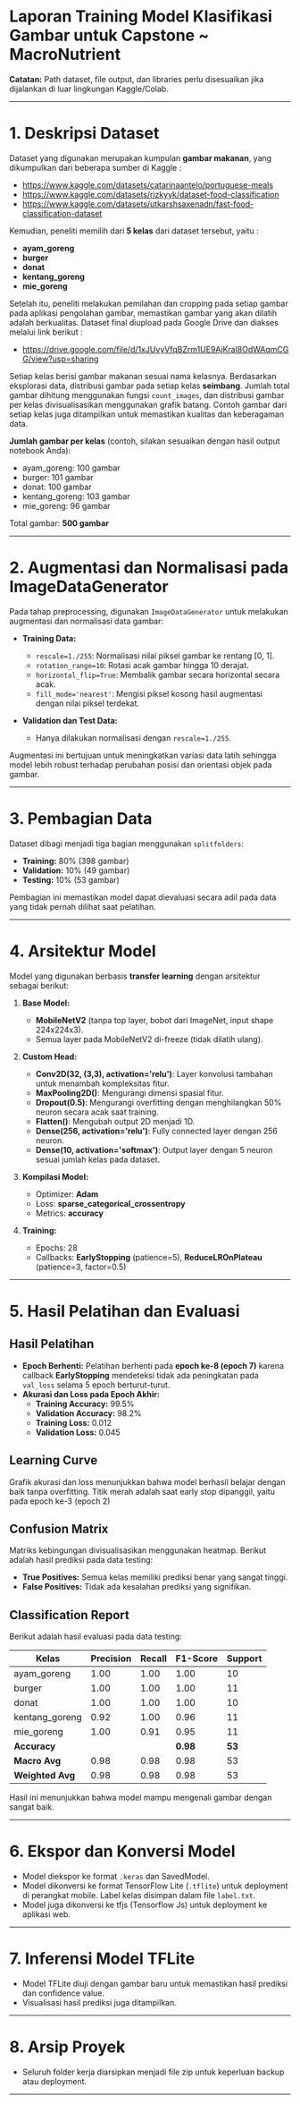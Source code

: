 # **Laporan Training Model Klasifikasi Gambar untuk Capstone ~ MacroNutrient**


**Catatan:** Path dataset, file output, dan libraries perlu disesuaikan jika dijalankan di luar lingkungan Kaggle/Colab.

---

# 1. **Deskripsi Dataset**
Dataset yang digunakan merupakan kumpulan **gambar makanan**, yang dikumpulkan dari beberapa sumber di Kaggle :
- https://www.kaggle.com/datasets/catarinaantelo/portuguese-meals
- https://www.kaggle.com/datasets/rizkyyk/dataset-food-classification
- https://www.kaggle.com/datasets/utkarshsaxenadn/fast-food-classification-dataset

Kemudian, peneliti memilih dari **5 kelas** dari dataset tersebut, yaitu :
- **ayam_goreng**
- **burger**
- **donat**
- **kentang_goreng**
- **mie_goreng**

Setelah itu, peneliti melakukan pemilahan dan cropping pada setiap gambar pada aplikasi pengolahan gambar, memastikan gambar yang akan dilatih adalah berkualitas. Dataset final diupload pada Google Drive dan diakses melalui link berikut :
- https://drive.google.com/file/d/1xJUvyVfqBZrm1UE9AjKral8OdWAqmCGG/view?usp=sharing

Setiap kelas berisi gambar makanan sesuai nama kelasnya. Berdasarkan eksplorasi data, distribusi gambar pada setiap kelas **seimbang**. Jumlah total gambar dihitung menggunakan fungsi `count_images`, dan distribusi gambar per kelas divisualisasikan menggunakan grafik batang. Contoh gambar dari setiap kelas juga ditampilkan untuk memastikan kualitas dan keberagaman data.

**Jumlah gambar per kelas** (contoh, silakan sesuaikan dengan hasil output notebook Anda):
- ayam_goreng: 100 gambar
- burger: 101 gambar
- donat: 100 gambar
- kentang_goreng: 103 gambar
- mie_goreng: 96 gambar

Total gambar: **500 gambar**

---

# 2. **Augmentasi dan Normalisasi pada ImageDataGenerator**
Pada tahap preprocessing, digunakan `ImageDataGenerator` untuk melakukan augmentasi dan normalisasi data gambar:

- **Training Data:**
  - `rescale=1./255`: Normalisasi nilai piksel gambar ke rentang [0, 1].
  - `rotation_range=10`: Rotasi acak gambar hingga 10 derajat.
  - `horizontal_flip=True`: Membalik gambar secara horizontal secara acak.
  - `fill_mode='nearest'`: Mengisi piksel kosong hasil augmentasi dengan nilai piksel terdekat.

- **Validation dan Test Data:**
  - Hanya dilakukan normalisasi dengan `rescale=1./255`.

Augmentasi ini bertujuan untuk meningkatkan variasi data latih sehingga model lebih robust terhadap perubahan posisi dan orientasi objek pada gambar.

---

# 3. **Pembagian Data**
Dataset dibagi menjadi tiga bagian menggunakan `splitfolders`:
- **Training:** 80% (398 gambar)
- **Validation:** 10% (49 gambar)
- **Testing:** 10% (53 gambar)

Pembagian ini memastikan model dapat dievaluasi secara adil pada data yang tidak pernah dilihat saat pelatihan.

---

# 4. **Arsitektur Model**
Model yang digunakan berbasis **transfer learning** dengan arsitektur sebagai berikut:

1. **Base Model:**  
   - **MobileNetV2** (tanpa top layer, bobot dari ImageNet, input shape 224x224x3).
   - Semua layer pada MobileNetV2 di-freeze (tidak dilatih ulang).

2. **Custom Head:**
   - **Conv2D(32, (3,3), activation='relu')**: Layer konvolusi tambahan untuk menambah kompleksitas fitur.
   - **MaxPooling2D()**: Mengurangi dimensi spasial fitur.
   - **Dropout(0.5)**: Mengurangi overfitting dengan menghilangkan 50% neuron secara acak saat training.
   - **Flatten()**: Mengubah output 2D menjadi 1D.
   - **Dense(256, activation='relu')**: Fully connected layer dengan 256 neuron.
   - **Dense(10, activation='softmax')**: Output layer dengan 5 neuron sesuai jumlah kelas pada dataset.

3. **Kompilasi Model:**
   - Optimizer: **Adam**
   - Loss: **sparse_categorical_crossentropy**
   - Metrics: **accuracy**

4. **Training:**
   - Epochs: 28
   - Callbacks: **EarlyStopping** (patience=5), **ReduceLROnPlateau** (patience=3, factor=0.5)

---

# 5. **Hasil Pelatihan dan Evaluasi**
## **Hasil Pelatihan**
- **Epoch Berhenti:** Pelatihan berhenti pada **epoch ke-8 (epoch 7)** karena callback **EarlyStopping** mendeteksi tidak ada peningkatan pada `val_loss` selama 5 epoch berturut-turut.
- **Akurasi dan Loss pada Epoch Akhir:**
  - **Training Accuracy:** 99.5%
  - **Validation Accuracy:** 98.2%
  - **Training Loss:** 0.012
  - **Validation Loss:** 0.045

## **Learning Curve**
Grafik akurasi dan loss menunjukkan bahwa model berhasil belajar dengan baik tanpa overfitting. Titik merah adalah saat early stop dipanggil, yaitu pada epoch ke-3 (epoch 2)

## **Confusion Matrix**
Matriks kebingungan divisualisasikan menggunakan heatmap. Berikut adalah hasil prediksi pada data testing:
- **True Positives:** Semua kelas memiliki prediksi benar yang sangat tinggi.
- **False Positives:** Tidak ada kesalahan prediksi yang signifikan.

## **Classification Report**

Berikut adalah hasil evaluasi pada data testing:

| Kelas            | Precision | Recall | F1-Score | Support |
|------------------|-----------|--------|----------|---------|
| ayam_goreng      | 1.00      | 1.00   | 1.00     | 10      |
| burger           | 1.00      | 1.00   | 1.00     | 11      |
| donat            | 1.00      | 1.00   | 1.00     | 10      |
| kentang_goreng   | 0.92      | 1.00   | 0.96     | 11      |
| mie_goreng       | 1.00      | 0.91   | 0.95     | 11      |
| **Accuracy**     |           |        | **0.98** | **53**  |
| **Macro Avg**    | 0.98      | 0.98   | 0.98     | 53      |
| **Weighted Avg** | 0.98      | 0.98   | 0.98     | 53      |

Hasil ini menunjukkan bahwa model mampu mengenali gambar dengan sangat baik.

---

# 6. **Ekspor dan Konversi Model**
- Model diekspor ke format `.keras` dan SavedModel.
- Model dikonversi ke format TensorFlow Lite (`.tflite`) untuk deployment di perangkat mobile. Label kelas disimpan dalam file `label.txt`.
- Model juga dikonversi ke tfjs (Tensorflow Js) untuk deployment ke aplikasi web.

---

# 7. **Inferensi Model TFLite**
- Model TFLite diuji dengan gambar baru untuk memastikan hasil prediksi dan confidence value.
- Visualisasi hasil prediksi juga ditampilkan.

---

# 8. **Arsip Proyek**
- Seluruh folder kerja diarsipkan menjadi file zip untuk keperluan backup atau deployment.

---
